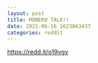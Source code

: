 ```yaml
--- 
layout: post 
title: MONERO TALK!! 
date: 2021-06-16 1623863437 
categories: reddit 
--- 
```

https://redd.it/o19vgv